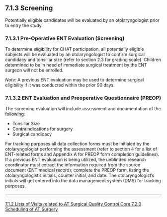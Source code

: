 ## 7.1.3 Screening

Potentially eligible candidates will be evaluated by an otolaryngologist prior to entry the study.

### 7.1.3.1 Pre-Operative ENT Evaluation (Screening)

To determine eligibility for CHAT participation, all potentially eligible subjects will be
evaluated by an otolaryngologist to confirm surgical candidacy and tonsillar size (refer to
section 2.3 for grading scale). Children determined to be in need of immediate surgical
treatment by the ENT surgeon will not be enrolled.

_Note:_ A previous ENT evaluation may be used to determine surgical eligibility if it was
conducted within the prior 90 days.

### 7.1.3.2 ENT Evaluation and Preoperative Questionnaire (PREOP)

The screening evaluation will include assessment and documentation of the following:

* Tonsillar Size
* Contraindications for surgery
* Surgical candidacy

For tracking purposes all data collection forms must be initialed by the otolaryngologist
performing the assessment (refer to section 4 for a list of ENT-related forms and
Appendix A for PREOP form completion guidelines). If a previous ENT evaluation is
being utilized, the unblinded research coordinator must extract the information required
from the source document (ENT medical record); complete the PREOP form, listing the
otolaryngologist’s initials, counter initial, and date. The otolaryngologist’s initials will get
entered into the data management system (DMS) for tracking purposes.


<hr class="soften" style="margin-top: 20px;margin-bottom: 20px;"/>

<div class="center">
<div class="btn-group">
  <a href=":pages_path:/manuals/surgical-quality-control-core/7-01-02-lists-of-visit-to-at.md" class="btn btn-default">
    <span class="glyphicon glyphicon-chevron-left"></span>
    7.1.2 Lists of Visits related to AT
  </a>

  <a href=":pages_path:/manuals/surgical-quality-control-core" class="btn btn-default">
    <span class="glyphicon glyphicon-chevron-up"></span>
    Surgical Quality Control Core
  </a>

  <a href=":pages_path:/manuals/surgical-quality-control-core/7-02-00-scheduling-of-at-surgery.md" class="btn btn-success">
    7.2.0 Scheduling of AT Surgery
    <span class="glyphicon glyphicon-chevron-right"></span>
  </a>
</div>
</div>